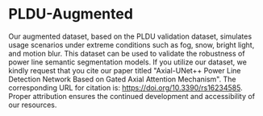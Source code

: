 # PLDU-Augmented
Our augmented dataset, based on the PLDU validation dataset, simulates usage scenarios under extreme conditions such as fog, snow, bright light, and motion blur. This dataset can be used to validate the robustness of power line semantic segmentation models.
If you utilize our dataset, we kindly request that you cite our paper titled "Axial-UNet++ Power Line Detection Network Based on Gated Axial Attention Mechanism". The corresponding URL for citation is: https://doi.org/10.3390/rs16234585. Proper attribution ensures the continued development and accessibility of our resources.
